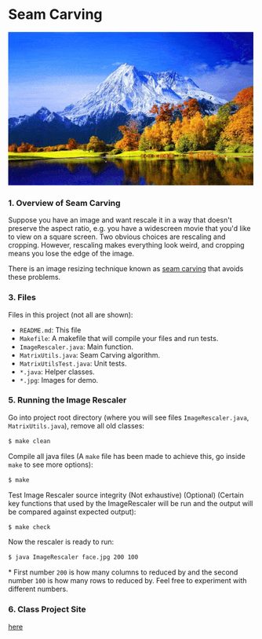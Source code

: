 # Seam Carving
![](demo.gif?raw=true)

### 1. Overview of Seam Carving

Suppose you have an image and want rescale it in a way that doesn't preserve the aspect ratio, e.g. you have a widescreen movie that you'd like to view on a square screen. Two obvious choices are rescaling and cropping. However, rescaling makes everything look weird, and cropping means you lose the edge of the image.

There is an image resizing technique known as [seam carving] that avoids these problems.

### 3. Files

Files in this project (not all are shown):

* `README.md`:              This file
* `Makefile`:               A makefile that will compile your files and run tests.
* `ImageRescaler.java`:     Main function.
* `MatrixUtils.java`:       Seam Carving algorithm.
* `MatrixUtilsTest.java`:   Unit tests.
* `*.java`:                 Helper classes.
* `*.jpg`:                  Images for demo.

### 5. Running the Image Rescaler
Go into project root directory (where you will see files `ImageRescaler.java`, `MatrixUtils.java`), remove all old classes:
```sh
$ make clean
```

Compile all java files (A `make` file has been made to achieve this, go inside `make` to see more options):
```sh
$ make
```

Test Image Rescaler source integrity (Not exhaustive) (Optional) (Certain key functions that used by the ImageRescaler will be run and the output will be compared against expected output):
```sh
$ make check
```

Now the rescaler is ready to run:

```sh
$ java ImageRescaler face.jpg 200 100
```
\* First number `200` is how many columns to reduced by and the second number `100` is how many rows to reduced by. Feel free to experiment with different numbers.

### 6. Class Project Site
[here]

[seam carving]:  <https://en.wikipedia.org/wiki/Seam_carving>
[here]: <https://inst.eecs.berkeley.edu/~cs61b/fa15/hw/hw2/>